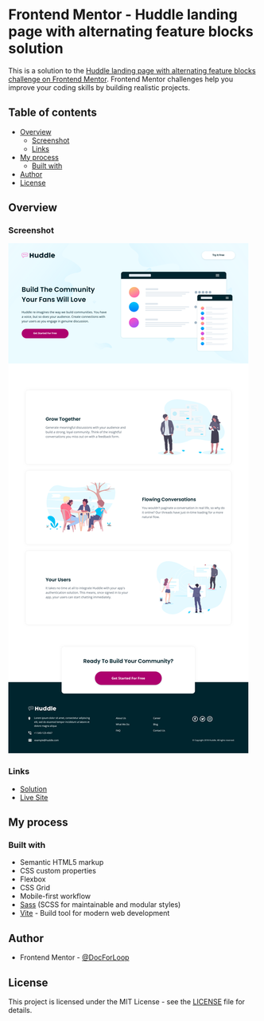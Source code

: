 # Frontend Mentor - Huddle landing page with alternating feature blocks solution

This is a solution to the [Huddle landing page with alternating feature blocks challenge on Frontend Mentor](https://www.frontendmentor.io/challenges/huddle-landing-page-with-alternating-feature-blocks-5ca5f5981e82137ec91a5100). Frontend Mentor challenges help you improve your coding skills by building realistic projects. 

## Table of contents

- [Overview](#overview)
  - [Screenshot](#screenshot)
  - [Links](#links)
- [My process](#my-process)
  - [Built with](#built-with)
- [Author](#author)
- [License](#License)

## Overview

### Screenshot

![](./screenshot.png)

### Links

- [Solution](https://www.frontendmentor.io/solutions/)
- [Live Site](https://docforloop.github.io/)

## My process

### Built with

- Semantic HTML5 markup
- CSS custom properties
- Flexbox
- CSS Grid
- Mobile-first workflow
- [Sass](https://sass-lang.com/) (SCSS for maintainable and modular styles)
- [Vite](https://vite.dev/) - Build tool for modern web development

## Author

- Frontend Mentor - [@DocForLoop](https://www.frontendmentor.io/profile/DocForLoop)

## License

This project is licensed under the MIT License - see the [LICENSE](./LICENSE) file for details.
